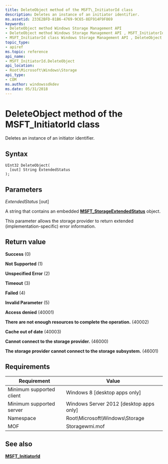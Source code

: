 ```yaml
---
title: DeleteObject method of the MSFT\_InitiatorId class
description: Deletes an instance of an initiator identifier.
ms.assetid: 233E2BFD-81B6-4769-9C65-8EF914F9F869
keywords:
- DeleteObject method Windows Storage Management API
- DeleteObject method Windows Storage Management API , MSFT_InitiatorId class
- MSFT_InitiatorId class Windows Storage Management API , DeleteObject method
topic_type:
- apiref
ms.topic: reference
api_name:
- MSFT_InitiatorId.DeleteObject
api_location:
- Root\Microsoft\Windows\Storage
api_type:
- COM
ms.author: windowssdkdev
ms.date: 05/31/2018
---
```


# DeleteObject method of the MSFT\_InitiatorId class

Deletes an instance of an initiator identifier.

## Syntax


```mof
UInt32 DeleteObject(
  [out] String ExtendedStatus
);
```



## Parameters

 

*ExtendedStatus* \[out\]
 

A string that contains an embedded [**MSFT\_StorageExtendedStatus**](msft-storageextendedstatus.md) object.

This parameter allows the storage provider to return extended (implementation-specific) error information.

 

## Return value

 

**Success** (0)
 

**Not Supported** (1)
 

**Unspecified Error** (2)
 

**Timeout** (3)
 

**Failed** (4)
 

**Invalid Parameter** (5)
 

**Access denied** (40001)
 

**There are not enough resources to complete the operation.** (40002)
 

**Cache out of date** (40003)
 

**Cannot connect to the storage provider.** (46000)
 

**The storage provider cannot connect to the storage subsystem.** (46001)
 

## Requirements



| Requirement | Value |
|-------------------------------------|-------------------------------------------------------------------------------------------|
| Minimum supported client | Windows 8 \[desktop apps only\]                                                |
| Minimum supported server | Windows Server 2012 \[desktop apps only\]                                      |
| Namespace                | Root\\Microsoft\\Windows\\Storage                                              |
| MOF                      |  Storagewmi.mof  |



## See also

 

[**MSFT\_InitiatorId**](msft-initiatorid.md)
 

 

 





